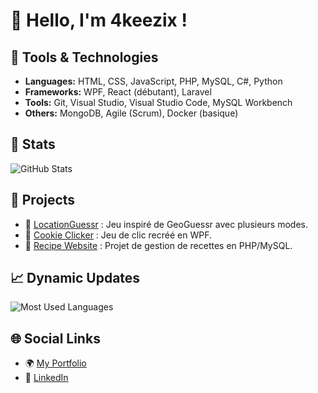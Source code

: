 # 👋 Hello, I'm 4keezix !

## 🔧 Tools & Technologies
- **Languages:** HTML, CSS, JavaScript, PHP, MySQL, C#, Python
- **Frameworks:** WPF, React (débutant), Laravel
- **Tools:** Git, Visual Studio, Visual Studio Code, MySQL Workbench
- **Others:** MongoDB, Agile (Scrum), Docker (basique)

## 🌟 Stats
![GitHub Stats](https://github-readme-stats.vercel.app/api?username=4keezix&show_icons=true&theme=dark)

## 🚀 Projects
- 🔹 [LocationGuessr](https://github.com/ethan-hgt/LocationGuessr) : Jeu inspiré de GeoGuessr avec plusieurs modes.
- 🔹 [Cookie Clicker](https://github.com/4keezix/SAE_DEV_CookieClicker) : Jeu de clic recréé en WPF.
- 🔹 [Recipe Website](#) : Projet de gestion de recettes en PHP/MySQL.

## 📈 Dynamic Updates
![Most Used Languages](https://github-readme-stats.vercel.app/api/top-langs/?username=4keezix&layout=compact&theme=dark)

## 🌐 Social Links
- 🌍 [My Portfolio](#)
- 💼 [LinkedIn](#)
